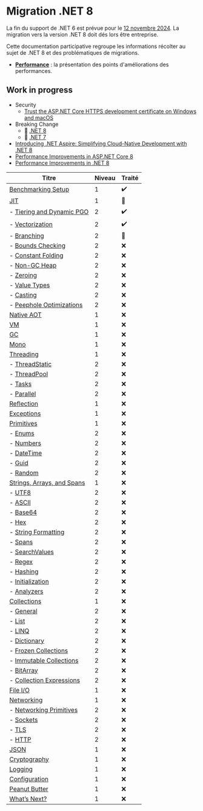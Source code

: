 # Migration .NET 8

La fin du support de .NET 6 est prévue pour le [12 novembre 2024](https://dotnet.microsoft.com/en-us/platform/support/policy#dotnet-core). La migration vers la version .NET 8 doit dés lors être entreprise.

Cette documentation participative regroupe les informations récolter au sujet de .NET 8 et des problématiques de migrations.

- **[Performance](./performance/performance.md)** : la présentation des points d'améliorations des performances.

## Work in progress

- Security
    - [Trust the ASP.NET Core HTTPS development certificate on Windows and macOS](https://learn.microsoft.com/en-us/aspnet/core/security/enforcing-ssl?view=aspnetcore-8.0&tabs=visual-studio%2Clinux-ubuntu#trust-the-aspnet-core-https-development-certificate-on-windows-and-macos)
- Breaking Change
    - :construction: [.NET 8](https://learn.microsoft.com/en-us/dotnet/core/compatibility/8.0?toc=%2Fdotnet%2Ffundamentals%2Ftoc.json&bc=%2Fdotnet%2Fbreadcrumb%2Ftoc.json) 
    - :construction: [.NET 7](https://learn.microsoft.com/en-us/dotnet/core/compatibility/7.0?toc=%2Fdotnet%2Ffundamentals%2Ftoc.json&bc=%2Fdotnet%2Fbreadcrumb%2Ftoc.json)
- [Introducing .NET Aspire: Simplifying Cloud-Native Development with .NET 8](https://devblogs.microsoft.com/dotnet/introducing-dotnet-aspire-simplifying-cloud-native-development-with-dotnet-8/)
- [Performance Improvements in ASP.NET Core 8](https://devblogs.microsoft.com/dotnet/performance-improvements-in-aspnet-core-8/)
- [Performance Improvements in .NET 8](https://devblogs.microsoft.com/dotnet/performance-improvements-in-net-8/)

| Titre                                   | Niveau | Traité |
|-----------------------------------------|--------|--------|
| [Benchmarking Setup](https://devblogs.microsoft.com/dotnet/performance-improvements-in-net-8/#benchmarking-setup)                      | 1      | :heavy_check_mark:    |
| [JIT](https://devblogs.microsoft.com/dotnet/performance-improvements-in-net-8/#jit)                                     | 1      | :construction:    |
|   - [Tiering and Dynamic PGO](https://devblogs.microsoft.com/dotnet/performance-improvements-in-net-8/#tiering-and-dynamic-pgo)             | 2      | :heavy_check_mark:     |
|   - [Vectorization](https://devblogs.microsoft.com/dotnet/performance-improvements-in-net-8/#vectorization)                       | 2      | :heavy_check_mark:     |
|   - [Branching](https://devblogs.microsoft.com/dotnet/performance-improvements-in-net-8/#branching)                         | 2      | :construction:    |
|   - [Bounds Checking](https://devblogs.microsoft.com/dotnet/performance-improvements-in-net-8/#bounds-checking)                   | 2      | ❌    |
|   - [Constant Folding](https://devblogs.microsoft.com/dotnet/performance-improvements-in-net-8/#constant-folding)                 | 2      | ❌    |
|   - [Non-GC Heap](https://devblogs.microsoft.com/dotnet/performance-improvements-in-net-8/#non-gc-heap)                       | 2      | ❌    |
|   - [Zeroing](https://devblogs.microsoft.com/dotnet/performance-improvements-in-net-8/#zeroing)                           | 2      | ❌    |
|   - [Value Types](https://devblogs.microsoft.com/dotnet/performance-improvements-in-net-8/#value-types)                      | 2      | ❌    |
|   - [Casting](https://devblogs.microsoft.com/dotnet/performance-improvements-in-net-8/#casting)                          | 2      | ❌    |
|   - [Peephole Optimizations](https://devblogs.microsoft.com/dotnet/performance-improvements-in-net-8/#peephole-optimizations)           | 2      | ❌    |
| [Native AOT](https://devblogs.microsoft.com/dotnet/performance-improvements-in-net-8/#native-aot)                              | 1      | ❌    |
| [VM](https://devblogs.microsoft.com/dotnet/performance-improvements-in-net-8/#vm)                                      | 1      | ❌    |
| [GC](https://devblogs.microsoft.com/dotnet/performance-improvements-in-net-8/#gc)                                      | 1      | ❌    |
| [Mono](https://devblogs.microsoft.com/dotnet/performance-improvements-in-net-8/#mono)                                    | 1      | ❌    |
| [Threading](https://devblogs.microsoft.com/dotnet/performance-improvements-in-net-8/#threading)                              | 1      | ❌    |
|   - [ThreadStatic](https://devblogs.microsoft.com/dotnet/performance-improvements-in-net-8/#threadstatic)                    | 2      | ❌    |
|   - [ThreadPool](https://devblogs.microsoft.com/dotnet/performance-improvements-in-net-8/#threadpool)                    | 2      | ❌    |
|   - [Tasks](https://devblogs.microsoft.com/dotnet/performance-improvements-in-net-8/#tasks)                              | 2      | ❌    |
|   - [Parallel](https://devblogs.microsoft.com/dotnet/performance-improvements-in-net-8/#parallel)                          | 2      | ❌    |
| [Reflection](https://devblogs.microsoft.com/dotnet/performance-improvements-in-net-8/#reflection)                           | 1      | ❌    |
| [Exceptions](https://devblogs.microsoft.com/dotnet/performance-improvements-in-net-8/#exceptions)                           | 1      | ❌    |
| [Primitives](https://devblogs.microsoft.com/dotnet/performance-improvements-in-net-8/#primitives)                           | 1      | ❌    |
|   - [Enums](https://devblogs.microsoft.com/dotnet/performance-improvements-in-net-8/#enums)                             | 2      | ❌    |
|   - [Numbers](https://devblogs.microsoft.com/dotnet/performance-improvements-in-net-8/#numbers)                           | 2      | ❌    |
|   - [DateTime](https://devblogs.microsoft.com/dotnet/performance-improvements-in-net-8/#datetime)                         | 2      | ❌    |
|   - [Guid](https://devblogs.microsoft.com/dotnet/performance-improvements-in-net-8/#guid)                             | 2      | ❌    |
|   - [Random](https://devblogs.microsoft.com/dotnet/performance-improvements-in-net-8/#random)                           | 2      | ❌    |
| [Strings, Arrays, and Spans](https://devblogs.microsoft.com/dotnet/performance-improvements-in-net-8/#strings-arrays-and-spans) | 1      | ❌    |
|   - [UTF8](https://devblogs.microsoft.com/dotnet/performance-improvements-in-net-8/#utf8)                             | 2      | ❌    |
|   - [ASCII](https://devblogs.microsoft.com/dotnet/performance-improvements-in-net-8/#ascii)                            | 2      | ❌    |
|   - [Base64](https://devblogs.microsoft.com/dotnet/performance-improvements-in-net-8/#base64)                           | 2      | ❌    |
|   - [Hex](https://devblogs.microsoft.com/dotnet/performance-improvements-in-net-8/#hex)                            | 2      | ❌    |
|   - [String Formatting](https://devblogs.microsoft.com/dotnet/performance-improvements-in-net-8/#string-formatting)         | 2      | ❌    |
|   - [Spans](https://devblogs.microsoft.com/dotnet/performance-improvements-in-net-8/#spans)                             | 2      | ❌    |
|   - [SearchValues](https://devblogs.microsoft.com/dotnet/performance-improvements-in-net-8/#searchvalues)                 | 2      | ❌    |
|   - [Regex](https://devblogs.microsoft.com/dotnet/performance-improvements-in-net-8/#regex)                             | 2      | ❌    |
|   - [Hashing](https://devblogs.microsoft.com/dotnet/performance-improvements-in-net-8/#hashing)                          | 2      | ❌    |
|   - [Initialization](https://devblogs.microsoft.com/dotnet/performance-improvements-in-net-8/#initialization)               | 2      | ❌    |
|   - [Analyzers](https://devblogs.microsoft.com/dotnet/performance-improvements-in-net-8/#analyzers)                      | 2      | ❌    |
| [Collections](https://devblogs.microsoft.com/dotnet/performance-improvements-in-net-8/#collections)                       | 1      | ❌    |
|   - [General](https://devblogs.microsoft.com/dotnet/performance-improvements-in-net-8/#general)                       | 2      | ❌    |
|   - [List](https://devblogs.microsoft.com/dotnet/performance-improvements-in-net-8/#list)                          | 2      | ❌    |
|   - [LINQ](https://devblogs.microsoft.com/dotnet/performance-improvements-in-net-8/#linq)                          | 2      | ❌    |
|   - [Dictionary](https://devblogs.microsoft.com/dotnet/performance-improvements-in-net-8/#dictionary)                    | 2      | ❌    |
|   - [Frozen Collections](https://devblogs.microsoft.com/dotnet/performance-improvements-in-net-8/#frozen-collections)           | 2      | ❌    |
|   - [Immutable Collections](https://devblogs.microsoft.com/dotnet/performance-improvements-in-net-8/#immutable-collections)        | 2      | ❌    |
|   - [BitArray](https://devblogs.microsoft.com/dotnet/performance-improvements-in-net-8/#bitarray)                       | 2      | ❌    |
|   - [Collection Expressions](https://devblogs.microsoft.com/dotnet/performance-improvements-in-net-8/#collection-expressions)      | 2      | ❌    |
| [File I/O](https://devblogs.microsoft.com/dotnet/performance-improvements-in-net-8/#file-i-o)                              | 1      | ❌    |
| [Networking](https://devblogs.microsoft.com/dotnet/performance-improvements-in-net-8/#networking)                            | 1      | ❌    |
|   - [Networking Primitives](https://devblogs.microsoft.com/dotnet/performance-improvements-in-net-8/#networking-primitives)       | 2      | ❌    |
|   - [Sockets](https://devblogs.microsoft.com/dotnet/performance-improvements-in-net-8/#sockets)                          | 2      | ❌    |
|   - [TLS](https://devblogs.microsoft.com/dotnet/performance-improvements-in-net-8/#tls)                              | 2      | ❌    |
|   - [HTTP](https://devblogs.microsoft.com/dotnet/performance-improvements-in-net-8/#http)                             | 2      | ❌    |
| [JSON](https://devblogs.microsoft.com/dotnet/performance-improvements-in-net-8/#json)                                     | 1      | ❌    |
| [Cryptography](https://devblogs.microsoft.com/dotnet/performance-improvements-in-net-8/#cryptography)                         | 1      | ❌    |
| [Logging](https://devblogs.microsoft.com/dotnet/performance-improvements-in-net-8/#logging)                              | 1      | ❌    |
| [Configuration](https://devblogs.microsoft.com/dotnet/performance-improvements-in-net-8/#configuration)                         | 1      | ❌    |
| [Peanut Butter](https://devblogs.microsoft.com/dotnet/performance-improvements-in-net-8/#peanut-butter)                        | 1      | ❌    |
| [What’s Next?](https://devblogs.microsoft.com/dotnet/performance-improvements-in-net-8/#whats-next)                         | 1      | ❌    |
